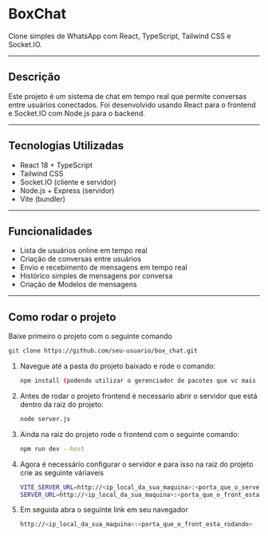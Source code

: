 # BoxChat

Clone simples de WhatsApp com React, TypeScript, Tailwind CSS e Socket.IO.

---

## Descrição

Este projeto é um sistema de chat em tempo real que permite conversas entre usuários conectados. Foi desenvolvido usando React para o frontend e Socket.IO com Node.js para o backend.

---

## Tecnologias Utilizadas

- React 18 + TypeScript
- Tailwind CSS
- Socket.IO (cliente e servidor)
- Node.js + Express (servidor)
- Vite (bundler)

---

## Funcionalidades

- Lista de usuários online em tempo real
- Criação de conversas entre usuários
- Envio e recebimento de mensagens em tempo real
- Histórico simples de mensagens por conversa
- Criação de Modelos de mensagens

---

## Como rodar o projeto
Baixe primeiro o projeto com o seguinte comando
```bash
git clone https://github.com/seu-usuario/box_chat.git
```

1. Navegue até a pasta do projeto baixado e rode o comando:
   ```bash
   npm install (podendo utilizar o gerenciador de pacotes que vc mais utiliza)

2. Antes de rodar o projeto frontend é necessario abrir o servidor que está dentro da raiz do projeto:
   ```bash
   node server.js

3. Ainda na raiz do projeto rode o frontend com o seguinte comando:
   ```bash
   npm run dev --host
4. Agora é necessário configurar o servidor e para isso na raiz do projeto crie as seguinte váriaveis 
   ```bash
   VITE_SERVER_URL=http://<ip_local_da_sua_maquina>:<porta_que_o_server_esta_rodando>
   SERVER_URL=http://<ip_local_da_sua_maquina>:<porta_que_o_front_esta_rodando>
5. Em seguida abra o seguinte link em seu navegador
   ```bash
   http://<ip_local_da_sua_maquina>:<porta_que_o_front_esta_rodando>
